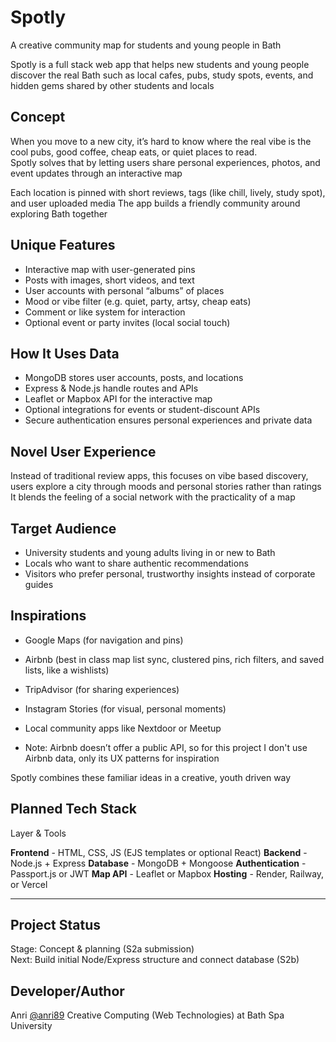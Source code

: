 # Spotly 

A creative community map for students and young people in Bath

Spotly is a full stack web app that helps new students and young people discover the real Bath such as local cafes, pubs, study spots, events, and hidden gems shared by other students and locals


## Concept
When you move to a new city, it’s hard to know where the real vibe is the cool pubs, good coffee, cheap eats, or quiet places to read.  
Spotly solves that by letting users share personal experiences, photos, and event updates through an interactive map

Each location is pinned with short reviews, tags (like chill, lively, study spot), and user uploaded media 
The app builds a friendly community around exploring Bath together


## Unique Features
- Interactive map with user-generated pins  
- Posts with images, short videos, and text  
- User accounts with personal “albums” of places  
- Mood or vibe filter (e.g. quiet, party, artsy, cheap eats)  
- Comment or like system for interaction  
- Optional event or party invites (local social touch)


## How It Uses Data
- MongoDB stores user accounts, posts, and locations  
- Express & Node.js handle routes and APIs  
- Leaflet or Mapbox API for the interactive map  
- Optional integrations for events or student-discount APIs  
- Secure authentication ensures personal experiences and private data  


## Novel User Experience
Instead of traditional review apps, this focuses on vibe based discovery, users explore a city through moods and personal stories rather than ratings 
It blends the feeling of a social network with the practicality of a map


## Target Audience
- University students and young adults living in or new to Bath  
- Locals who want to share authentic recommendations  
- Visitors who prefer personal, trustworthy insights instead of corporate guides


## Inspirations
- Google Maps (for navigation and pins)
- Airbnb (best in class map list sync, clustered pins, rich filters, and saved lists, like a wishlists)
- TripAdvisor (for sharing experiences)  
- Instagram Stories (for visual, personal moments)  
- Local community apps like Nextdoor or Meetup
  
- Note: Airbnb doesn’t offer a public API, so for this project I don't use Airbnb data, only its UX patterns for inspiration

Spotly combines these familiar ideas in a creative, youth driven way


## Planned Tech Stack
 Layer & Tools

 **Frontend** - HTML, CSS, JS (EJS templates or optional React) 
 **Backend** -  Node.js + Express 
 **Database** -  MongoDB + Mongoose 
 **Authentication** -  Passport.js or JWT 
 **Map API** - Leaflet or Mapbox 
 **Hosting** - Render, Railway, or Vercel 

---

## Project Status
Stage: Concept & planning (S2a submission)  
Next: Build initial Node/Express structure and connect database (S2b)


## Developer/Author
Anri [@anri89](https://github.com/anri89) 
Creative Computing (Web Technologies) at Bath Spa University 

